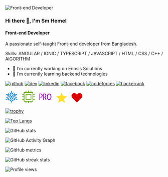 ![Front-end Developer](https://i.pinimg.com/originals/de/db/d3/dedbd35fd523ad115ef6af9fd1b82a00.gif)

### Hi there 👋, I'm Sm Hemel
#### Front-end Developer

A passionate self-taught Front-end developer from Bangladesh.

Skills: ANGULAR / IONIC / TYPESCRIPT / JAVASCRIPT / HTML / CSS / C++ / AlGORITHM

- 🔭 I’m currently working on Enosis Solutions 
- 🌱 I’m currently learning backend technologies 


[<img src='https://cdn.jsdelivr.net/npm/simple-icons@3.0.1/icons/github.svg' alt='github' height='40'>](https://github.com/smhemel)  [<img src='https://cdn.jsdelivr.net/npm/simple-icons@3.0.1/icons/dev-dot-to.svg' alt='dev' height='40'>](https://dev.to/https://dev.to/smhemel)  [<img src='https://cdn.jsdelivr.net/npm/simple-icons@3.0.1/icons/linkedin.svg' alt='linkedin' height='40'>](https://www.linkedin.com/in/sm-hemel/)  [<img src='https://cdn.jsdelivr.net/npm/simple-icons@3.0.1/icons/facebook.svg' alt='facebook' height='40'>](https://www.facebook.com/smhemel.me)  [<img src='https://cdn.jsdelivr.net/npm/simple-icons@3.0.1/icons/codeforces.svg' alt='codeforces' height='40'>](https://codeforces.com/profile/sm_hemel)  [<img src='https://cdn.jsdelivr.net/npm/simple-icons@3.0.1/icons/hackerrank.svg' alt='hackerrank' height='40'>](https://www.hackerrank.com/SM_HEMEL)  

<a href='https://archiveprogram.github.com/'><img src='https://raw.githubusercontent.com/acervenky/animated-github-badges/master/assets/acbadge.gif' width='40' height='40'></a> <a href='https://docs.github.com/en/developers'><img src='https://raw.githubusercontent.com/acervenky/animated-github-badges/master/assets/devbadge.gif' width='40' height='40'></a> <a href='https://github.com/pricing'><img src='https://raw.githubusercontent.com/acervenky/animated-github-badges/master/assets/pro.gif' width='40' height='40'></a> <a href='https://stars.github.com/'><img src='https://raw.githubusercontent.com/acervenky/animated-github-badges/master/assets/starbadge.gif' width='35' height='35'></a> <a href='https://docs.github.com/en/github/supporting-the-open-source-community-with-github-sponsors'><img src='https://raw.githubusercontent.com/acervenky/animated-github-badges/master/assets/sponsorbadge.gif' width='35' height='35'></a> 

[![trophy](https://github-profile-trophy.vercel.app/?username=smhemel)](https://github.com/ryo-ma/github-profile-trophy)

[![Top Langs](https://github-readme-stats.vercel.app/api/top-langs/?username=smhemel)](https://github.com/anuraghazra/github-readme-stats)

![GitHub stats](https://github-readme-stats.vercel.app/api?username=smhemel&show_icons=true&count_private=true)  

![GitHub Activity Graph](https://activity-graph.herokuapp.com/graph?username=smhemel)  

![GitHub metrics](https://metrics.lecoq.io/smhemel)  

![GitHub streak stats](https://streak-stats.demolab.com/?user=smhemel)  

![Profile views](https://gpvc.arturio.dev/smhemel)  
